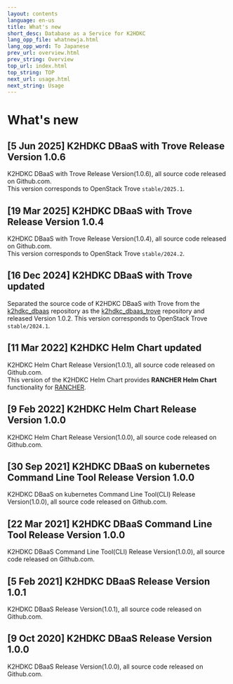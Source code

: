 ```yaml
---
layout: contents
language: en-us
title: What's new
short_desc: Database as a Service for K2HDKC
lang_opp_file: whatnewja.html
lang_opp_word: To Japanese
prev_url: overview.html
prev_string: Overview
top_url: index.html
top_string: TOP
next_url: usage.html
next_string: Usage
---
```


# What's new
## [5 Jun 2025] K2HDKC DBaaS with Trove Release Version 1.0.6
K2HDKC DBaaS with Trove Release Version(1.0.6), all source code released on Github.com.  
This version corresponds to OpenStack Trove `stable/2025.1`.

## [19 Mar 2025] K2HDKC DBaaS with Trove Release Version 1.0.4
K2HDKC DBaaS with Trove Release Version(1.0.4), all source code released on Github.com.  
This version corresponds to OpenStack Trove `stable/2024.2`.

## [16 Dec 2024] K2HDKC DBaaS with Trove updated
Separated the source code of K2HDKC DBaaS with Trove from the [k2hdkc_dbaas](https://github.com/yahoojapan/k2hdkc_dbaas) repository as the [k2hdkc_dbaas_trove](https://github.com/yahoojapan/k2hdkc_dbaas_trove) repository and released Version 1.0.2.
This version corresponds to OpenStack Trove `stable/2024.1`.

## [11 Mar 2022] K2HDKC Helm Chart updated
K2HDKC Helm Chart Release Version(1.0.1), all source code released on Github.com.  
This version of the K2HDKC Helm Chart provides **RANCHER Helm Chart** functionality for [RANCHER](https://rancher.com/).  

## [9 Feb 2022] K2HDKC Helm Chart Release Version 1.0.0
K2HDKC Helm Chart Release Version(1.0.0), all source code released on Github.com.  

## [30 Sep 2021] K2HDKC DBaaS on kubernetes Command Line Tool Release Version 1.0.0
K2HDKC DBaaS on kubernetes Command Line Tool(CLI) Release Version(1.0.0), all source code released on Github.com.  

## [22 Mar 2021] K2HDKC DBaaS Command Line Tool Release Version 1.0.0
K2HDKC DBaaS Command Line Tool(CLI) Release Version(1.0.0), all source code released on Github.com.  

## [5 Feb 2021] K2HDKC DBaaS Release Version 1.0.1
K2HDKC DBaaS Release Version(1.0.1), all source code released on Github.com.  

## [9 Oct 2020] K2HDKC DBaaS Release Version 1.0.0
K2HDKC DBaaS Release Version(1.0.0), all source code released on Github.com.  
